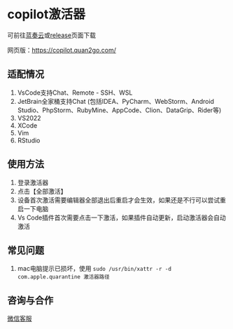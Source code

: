 # copilot激活器

可前往[蓝奏云](https://wwi.lanzoup.com/b083uyvob)或[release](https://github.com/inu1255/copilot-activator/releases)页面下载

网页版：https://copilot.quan2go.com/

## 适配情况

1. VsCode支持Chat、Remote - SSH、WSL
2. JetBrain全家桶支持Chat (包括IDEA、PyCharm、WebStorm、Android Studio、PhpStorm、RubyMine、AppCode、Clion、DataGrip、Rider等)
3. VS2022
4. XCode
5. Vim
6. RStudio

## 使用方法

1. 登录激活器
2. 点击【全部激活】
3. 设备首次激活需要编辑器全部退出后重启才会生效，如果还是不行可以尝试重启一下电脑
4. Vs Code插件首次需要点击一下激活，如果插件自动更新，启动激活器会自动激活

## 常见问题
1. mac电脑提示已损坏，使用 `sudo /usr/bin/xattr -r -d com.apple.quarantine 激活器路径`

## 咨询与合作

[微信客服](https://work.weixin.qq.com/kfid/kfc98fa0b32f45ba5ef)

